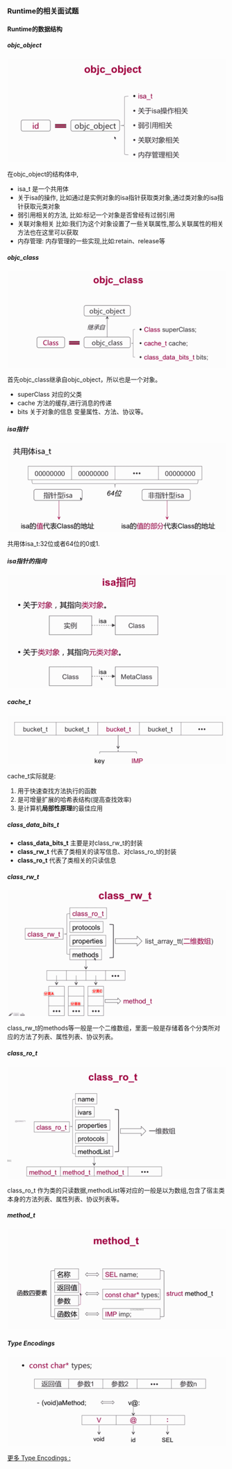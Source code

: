 ### Runtime的相关面试题
#### Runtime的数据结构
##### objc_object

![](./img/Snip20190302_63.png)

在objc_object的结构体中,
* isa_t 是一个共用体
* 关于isa的操作, 比如通过是实例对象的isa指针获取类对象,通过类对象的isa指针获取元类对象
* 弱引用相关的方法, 比如:标记一个对象是否曾经有过弱引用
* 关联对象相关 比如:我们为这个对象设置了一些关联属性,那么关联属性的相关方法也在这里可以获取
* 内存管理: 内存管理的一些实现,比如:retain、release等


##### objc_class

![](./img/Snip20190302_64.png)

首先objc_class继承自objc_object，所以也是一个对象。
* superClass 对应的父类
* cache 方法的缓存,进行消息的传递
* bits 关于对象的信息 变量属性、方法、协议等。


##### isa指针
![](./img/Snip20190302_65.png)


共用体isa_t:32位或者64位的0或1.

##### isa指针的指向

![](./img/Snip20190302_66.png)

##### cache_t

![](./img/Snip20190302_68.png)

cache_t实际就是:
1. 用于快速查找方法执行的函数
2. 是可增量扩展的哈希表结构(提高查找效率)
3. 是计算机**局部性原理**的最佳应用


#####  class_data_bits_t


* **class_data_bits_t** 主要是对class_rw_t的封装
* **class_rw_t** 代表了类相关的读写信息、对class_ro_t的封装
* **class_ro_t** 代表了类相关的只读信息


##### class_rw_t

![](./img/Snip20190302_71.png)

class_rw_t的methods等一般是一个二维数组，里面一般是存储着各个分类所对应的方法了列表、属性列表、协议列表。
##### class_ro_t

![](./img/Snip20190302_70.png)

class_ro_t 作为类的只读数据,methodList等对应的一般是以为数组,包含了宿主类本身的方法列表、属性列表、协议列表等。

##### method_t

![](./img/Snip20190302_72.png)



##### Type Encodings

![](./img/Snip20190302_73.png)

[更多 Type Encodings :](https://developer.apple.com/library/archive/documentation/Cocoa/Conceptual/ObjCRuntimeGuide/Articles/ocrtTypeEncodings.html#//apple_ref/doc/uid/TP40008048-CH100-SW1)